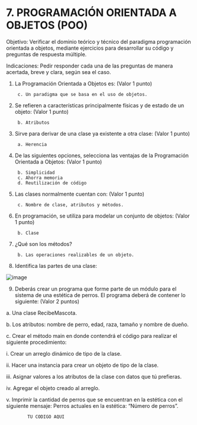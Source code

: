 # 7. PROGRAMACIÓN ORIENTADA A OBJETOS (POO)
Objetivo: Verificar el dominio teórico y técnico del paradigma programación orientada a
objetos, mediante ejercicios para desarrollar su código y preguntas de respuesta
múltiple.

Indicaciones: Pedir responder cada una de las preguntas de manera acertada, breve y
clara, según sea el caso.

1. La Programación Orientada a Objetos es: (Valor 1 punto)

        
        c. Un paradigma que se basa en el uso de objetos.
      
2. Se refieren a características principalmente físicas y de estado de un objeto: (Valor 1 punto)

        
        b. Atributos
       

3. Sirve para derivar de una clase ya existente a otra clase: (Valor 1 punto)

        a. Herencia
        
        
4. De las siguientes opciones, selecciona las ventajas de la Programación Orientada a Objetos: (Valor 1 punto)

        
        b. Simplicidad
        c. Ahorra memoria
        d. Reutilización de código
        
5. Las clases normalmente cuentan con: (Valor 1 punto)

        
        c. Nombre de clase, atributos y métodos.
        
6. En programación, se utiliza para modelar un conjunto de objetos: (Valor 1 punto)

        
        b. Clase
        
        
7. ¿Qué son los métodos?

        b. Las operaciones realizables de un objeto.
       
        
8. Identifica las partes de una clase:

![image](https://user-images.githubusercontent.com/104279806/188241905-53c0dda2-faf0-4b56-9ed3-02aed05c9ee1.png)

9. Deberás crear un programa que forme parte de un módulo para el sistema de una
estética de perros. El programa deberá de contener lo siguiente: (Valor 2 puntos)

a. Una clase RecibeMascota.

b. Los atributos: nombre de perro, edad, raza, tamaño y nombre de dueño.

c. Crear el método main en donde contendrá el código para realizar el
siguiente procedimiento:

  i. Crear un arreglo dinámico de tipo de la clase.
  
  ii. Hacer una instancia para crear un objeto de tipo de la clase.
  
  iii. Asignar valores a los atributos de la clase con datos que tú prefieras.
  
  iv. Agregar el objeto creado al arreglo.
  
  v. Imprimir la cantidad de perros que se encuentran en la estética con el
  siguiente mensaje: Perros actuales en la estética: “Número de
  perros”.

            TU CODIGO AQUI

